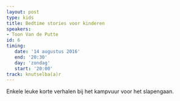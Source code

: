 ```yaml
---
layout: post
type: kids
title: Bedtime stories voor kinderen
speakers:
- Toon Van de Putte
id: 6
timing: 
   date: '14 augustus 2016'
   end: '20:30'
   day: 'zondag'
   start: '20:00'
track: knutselba(a)r
---
```

Enkele leuke korte verhalen bij het kampvuur voor het slapengaan.